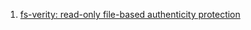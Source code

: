  1. [fs-verity: read-only file-based authenticity protection](https://www.kernel.org/doc/html/latest/filesystems/fsverity.html)
